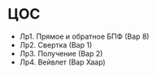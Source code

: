 # ЦОС

- Лр1. Прямое и обратное БПФ (Вар 8)
- Лр2. Свертка (Вар 1)
- Лр3. Получение (Вар 2)
- Лр4. Вейвлет (Вар Хаар)
